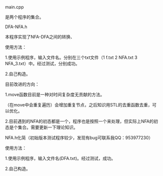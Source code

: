 main.cpp

是两个程序的集合。

DFA-NFA.h 

本程序实现了NFA-DFA之间的转换、

使用方法：

1.使用示例程序，输入文件名。分别在三个txt文件（1 f.txt   2 NFA.txt 3 NFA_3.txt）中。经过测试，分别成功。

2.自己构造。

目前改进的方向：

1.move函数目前是一种对时间复杂度无贡献的方法。

（在move中会重复遍历）会增加重复节点，之后知识用STL的去重函数去重，可以优化。

2.目前遇到的NFA的初态都是一个，程序也是按照一个来处理，但实际上NFA的初态是个集合。需要更新一下理论知识。

NFA.h化简（初始版本测试程序较少，发现有bug可联系我QQ：953977230）

使用方法：

1.使用示例程序，输入文件名(DFA.txt)。经过测试，成功。

2.自己构造。


